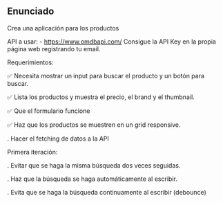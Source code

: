 ## Enunciado

Crea una aplicación para los productos

API a usar: - https://www.omdbapi.com/
Consigue la API Key en la propia página web registrando tu email.

Requerimientos:

✅ Necesita mostrar un input para buscar el producto y un botón para buscar.

✅ Lista los productos y muestra el precio, el brand  y el thumbnail.

✅ Que el formulario funcione

✅ Haz que los productos se muestren en un grid responsive.

. Hacer el fetching de datos a la API

Primera iteración:

. Evitar que se haga la misma búsqueda dos veces seguidas.

. Haz que la búsqueda se haga automáticamente al escribir.

. Evita que se haga la búsqueda continuamente al escribir (debounce)